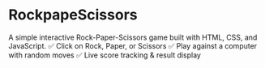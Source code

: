 # RockpapeScissors
A simple interactive Rock-Paper-Scissors game built with HTML, CSS, and JavaScript. ✅ Click on Rock, Paper, or Scissors ✅ Play against a computer with random moves ✅ Live score tracking &amp; result display
